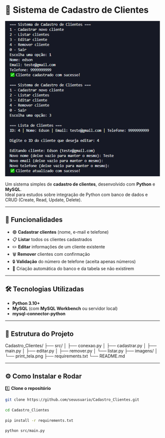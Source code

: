 # 🧾 Sistema de Cadastro de Clientes

![Tela do Sistema](img/principal.PNG)


Um sistema simples de **cadastro de clientes**, desenvolvido com **Python** e **MySQL**.  
Ideal para estudos sobre integração de Python com banco de dados e CRUD (Create, Read, Update, Delete).

---

## 🚀 Funcionalidades

- 🟢 **Cadastrar clientes** (nome, e-mail e telefone)
- 📋 **Listar** todos os clientes cadastrados
- ✏️ **Editar** informações de um cliente existente
- 🗑️ **Remover** clientes com confirmação
- 🔒 **Validação** do número de telefone (aceita apenas números)
- 💾 Criação automática do banco e da tabela se não existirem

---

## 🛠️ Tecnologias Utilizadas

- **Python 3.10+**
- **MySQL** (com **MySQL Workbench** ou servidor local)
- **mysql-connector-python**

---

## 📂 Estrutura do Projeto
Cadastro_Clientes/
  ├── src/
  │ ├── conexao.py
  │ ├── cadastrar.py
  │ ├── main.py
  │ ├── editar.py
  │ ├── remover.py
  │ └── listar.py
  ├── imagens/
  │ └── print_tela.png
  ├── requirements.txt
  └── README.md

---

## ⚙️ Como Instalar e Rodar

1️⃣ **Clone o repositório**
```bash
git clone https://github.com/seuusuario/Cadastro_Clientes.git

cd Cadastro_Clientes

pip install -r requirements.txt

python src/main.py


